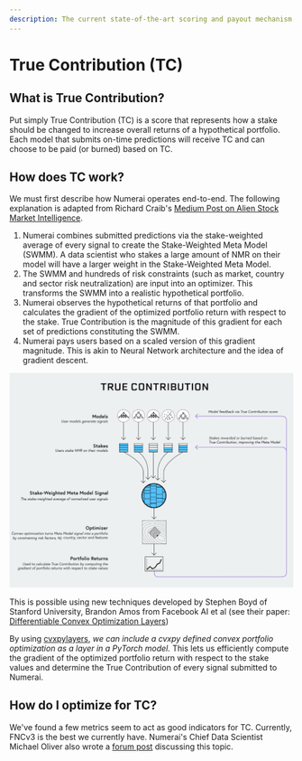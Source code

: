 ```yaml
---
description: The current state-of-the-art scoring and payout mechanism.
---
```


# True Contribution (TC)

## What is True Contribution?

Put simply True Contribution (TC) is a score that represents how a stake should be changed to increase overall returns of a hypothetical portfolio. Each model that submits on-time predictions will receive TC and can choose to be paid (or burned) based on TC.

## **How does TC work?**

We must first describe how Numerai operates end-to-end. The following explanation is adapted from Richard Craib's [Medium Post on Alien Stock Market Intelligence](https://medium.com/numerai/alien-stock-market-intelligence-numerais-true-contribution-6bc7652bd6ac).

1. Numerai combines submitted predictions via the stake-weighted average of every signal to create the Stake-Weighted Meta Model (SWMM). A data scientist who stakes a large amount of NMR on their model will have a larger weight in the Stake-Weighted Meta Model.
2. The SWMM and hundreds of risk constraints (such as market, country and sector risk neutralization) are input into an optimizer. This transforms the SWMM into a realistic hypothetical portfolio.
3. Numerai observes the hypothetical returns of that portfolio and calculates the gradient of the optimized portfolio return with respect to the stake. True Contribution is the magnitude of this gradient for each set of predictions constituting the SWMM.
4. Numerai pays users based on a scaled version of this gradient magnitude. This is akin to Neural Network architecture and the idea of gradient descent.

![End-to-end diagram of Numerai's portfolio creation](../.gitbook/assets/tc-e2e-signal-eval.png)

This is possible using new techniques developed by Stephen Boyd of Stanford University, Brandon Amos from Facebook AI et al (see their paper: [Differentiable Convex Optimization Layers](https://web.stanford.edu/\~boyd/papers/pdf/diff\_cvxpy.pdf))

By using [cvxpylayers](https://github.com/cvxgrp/cvxpylayers), _we can include a cvxpy defined convex portfolio optimization as a layer in a PyTorch model._ This lets us efficiently compute the gradient of the optimized portfolio return with respect to the stake values and determine the True Contribution of every signal submitted to Numerai.

## How do I optimize for TC?

We've found a few metrics seem to act as good indicators for TC. Currently, FNCv3 is the best we currently have. Numerai's Chief Data Scientist Michael Oliver also wrote a [forum post](https://forum.numer.ai/t/true-contribution-details/5128) discussing this topic.

